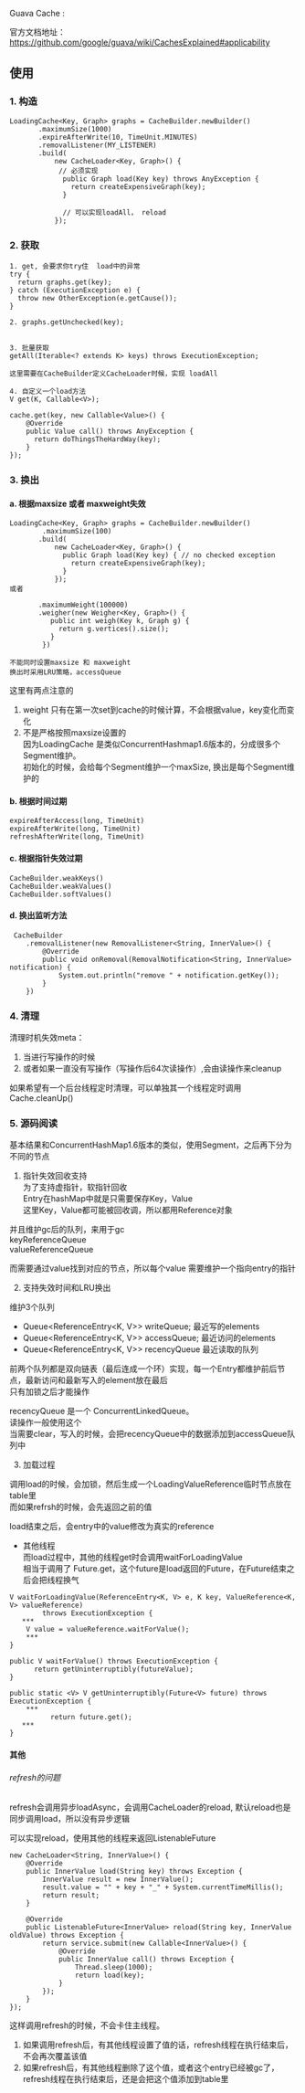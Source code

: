 Guava Cache :

官方文档地址：https://github.com/google/guava/wiki/CachesExplained#applicability

## 使用

### 1. 构造
```
LoadingCache<Key, Graph> graphs = CacheBuilder.newBuilder()
       .maximumSize(1000)
       .expireAfterWrite(10, TimeUnit.MINUTES)
       .removalListener(MY_LISTENER)
       .build(
           new CacheLoader<Key, Graph>() {
            // 必须实现
             public Graph load(Key key) throws AnyException {
               return createExpensiveGraph(key);
             }

             // 可以实现loadAll， reload
           });
```

### 2. 获取

```
1. get, 会要求你try住  load中的异常
try {
  return graphs.get(key);
} catch (ExecutionException e) {
  throw new OtherException(e.getCause());
}

2. graphs.getUnchecked(key); 


3. 批量获取
getAll(Iterable<? extends K> keys) throws ExecutionException;

这里需要在CacheBuilder定义CacheLoader时候，实现 loadAll

4. 自定义一个load方法
V get(K, Callable<V>);

cache.get(key, new Callable<Value>() {
    @Override
    public Value call() throws AnyException {
      return doThingsTheHardWay(key);
    }
});
```
### 3. 换出

#### a. 根据maxsize 或者 maxweight失效
```
LoadingCache<Key, Graph> graphs = CacheBuilder.newBuilder()
        .maximumSize(100)
       .build(
           new CacheLoader<Key, Graph>() {
             public Graph load(Key key) { // no checked exception
               return createExpensiveGraph(key);
             }
           });
或者

       .maximumWeight(100000)
       .weigher(new Weigher<Key, Graph>() {
          public int weigh(Key k, Graph g) {
            return g.vertices().size();
          }
        })

不能同时设置maxsize 和 maxweight
换出时采用LRU策略，accessQueue
```

这里有两点注意的  
1. weight 只有在第一次set到cache的时候计算，不会根据value，key变化而变化 
2. 不是严格按照maxsize设置的  
        因为LoadingCache 是类似ConcurrentHashmap1.6版本的，分成很多个Segment维护。  
        初始化的时候，会给每个Segment维护一个maxSize, 换出是每个Segment维护的

#### b. 根据时间过期

```
expireAfterAccess(long, TimeUnit)
expireAfterWrite(long, TimeUnit)
refreshAfterWrite(long, TimeUnit)
```

#### c. 根据指针失效过期

```
CacheBuilder.weakKeys()
CacheBuilder.weakValues()
CacheBuilder.softValues()
```

#### d. 换出监听方法
```
 CacheBuilder
    .removalListener(new RemovalListener<String, InnerValue>() {
        @Override
        public void onRemoval(RemovalNotification<String, InnerValue> notification) {
            System.out.println("remove " + notification.getKey());
        }
    })
```

### 4. 清理
清理时机失效meta：  
1. 当进行写操作的时候
2. 或者如果一直没有写操作（写操作后64次读操作）,会由读操作来cleanup

如果希望有一个后台线程定时清理，可以单独其一个线程定时调用Cache.cleanUp()

### 5. 源码阅读

基本结果和ConcurrentHashMap1.6版本的类似，使用Segment，之后再下分为不同的节点

1. 指针失效回收支持  
为了支持虚指针，软指针回收  
Entry在hashMap中就是只需要保存Key，Value  
这里Key，Value都可能被回收调，所以都用Reference对象

并且维护gc后的队列，来用于gc  
keyReferenceQueue  
valueReferenceQueue  

而需要通过value找到对应的节点，所以每个value 需要维护一个指向entry的指针

2. 支持失效时间和LRU换出

维护3个队列
- Queue<ReferenceEntry<K, V>> writeQueue;  最近写的elements
- Queue<ReferenceEntry<K, V>> accessQueue; 最近访问的elements
- Queue<ReferenceEntry<K, V>> recencyQueue 最近读取的队列

前两个队列都是双向链表（最后连成一个环）实现，每一个Entry都维护前后节点，最新访问和最新写入的element放在最后  
只有加锁之后才能操作  

recencyQueue 是一个 ConcurrentLinkedQueue。  
读操作一般使用这个  
当需要clear，写入的时候，会把recencyQueue中的数据添加到accessQueue队列中  


3. 加载过程  

调用load的时候，会加锁，然后生成一个LoadingValueReference临时节点放在table里  
而如果refrsh的时候，会先返回之前的值  

load结束之后，会entry中的value修改为真实的reference

- 其他线程  
而load过程中，其他的线程get时会调用waitForLoadingValue  
相当于调用了 Future.get，这个future是load返回的Future，在Future结束之后会把线程换气
```
V waitForLoadingValue(ReferenceEntry<K, V> e, K key, ValueReference<K, V> valueReference)
        throws ExecutionException {
   ***
    V value = valueReference.waitForValue();
    ***
}

public V waitForValue() throws ExecutionException {
      return getUninterruptibly(futureValue);
}

public static <V> V getUninterruptibly(Future<V> future) throws ExecutionException {
    ***
          return future.get();
   ***
}
```

#### 其他
###### refresh的问题

refresh会调用异步loadAsync，会调用CacheLoader的reload, 默认reload也是同步调用load，所以没有异步逻辑

可以实现reload，使用其他的线程来返回ListenableFuture
```
new CacheLoader<String, InnerValue>() {
    @Override
    public InnerValue load(String key) throws Exception {
        InnerValue result = new InnerValue();
        result.value = "" + key + "_" + System.currentTimeMillis();
        return result;
    }

    @Override
    public ListenableFuture<InnerValue> reload(String key, InnerValue oldValue) throws Exception {
        return service.submit(new Callable<InnerValue>() {
            @Override
            public InnerValue call() throws Exception {
                Thread.sleep(1000);
                return load(key);
            }
        });
    }
});
```
这样调用refresh的时候，不会卡住主线程。

1. 如果调用refresh后，有其他线程设置了值的话，refresh线程在执行结束后，不会再次覆盖该值
2. 如果refresh后，有其他线程删除了这个值，或者这个entry已经被gc了，refresh线程在执行结束后，还是会把这个值添加到table里







